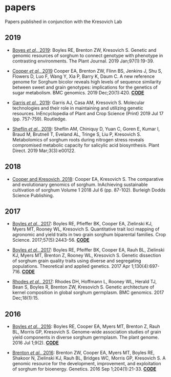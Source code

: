 # papers
Papers published in conjunction with the Kresovich Lab

## 2019

* [Boyes *et al*., 2019](https://onlinelibrary.wiley.com/doi/pdf/10.1111/tpj.14113): Boyles RE, Brenton ZW, Kresovich S. Genetic and genomic resources of sorghum to connect genotype with phenotype in contrasting environments. The Plant Journal. 2019 Jan;97(1):19-39.

* [Cooper *et al*., 2019](https://bmcgenomics.biomedcentral.com/articles/10.1186/s12864-019-5734-x) Cooper EA, Brenton ZW, Flinn BS, Jenkins J, Shu S, Flowers D, Luo F, Wang Y, Xia P, Barry K, Daum C. A new reference genome for Sorghum bicolor reveals high levels of sequence similarity between sweet and grain genotypes: implications for the genetics of sugar metabolism. BMC genomics. 2019 Dec;20(1):420. [**CODE**](https://github.com/eacooper400/Rio)

* [Garris *et al*., 2019](https://www.taylorfrancis.com/books/e/9780203757604/chapters/10.1081/E-EPCS-120010459): Garris AJ, Casa AM, Kresovich S. Molecular technologies and their role in maintaining and utilizing genetic resources. InEncyclopedia of Plant and Crop Science (Print) 2019 Jul 17 (pp. 757-759). Routledge.

* [Sheflin *et al*., 2019](https://onlinelibrary.wiley.com/doi/pdf/10.1002/pld3.122): Sheflin AM, Chiniquy D, Yuan C, Goren E, Kumar I, Braud M, Brutnell T, Eveland AL, Tringe S, Liu P, Kresovich S. Metabolomics of sorghum roots during nitrogen stress reveals compromised metabolic capacity for salicylic acid biosynthesis. Plant Direct. 2019 Mar;3(3):e00122.

## 2018

* [Cooper and Kresovich, 2018](https://www.taylorfrancis.com/books/e/9781786761231/chapters/10.1201/9781351114462-5): Cooper EA, Kresovich S. The comparative and evolutionary genomics of sorghum. InAchieving sustainable cultivation of sorghum Volume 1 2018 Jul 6 (pp. 87-102). Burleigh Dodds Science Publishing.

## 2017

* [Boyles *et al*., 2017](https://dl.sciencesocieties.org/publications/cs/pdfs/57/5/2443): Boyles RE, Pfieffer BK, Cooper EA, Zielinski KJ, Myers MT, Rooney WL, Kresovich S. Quantitative trait loci mapping of agronomic and yield traits in two grain sorghum biparental families. Crop Science. 2017;57(5):2443-56. [**CODE**](https://github.com/eacooper400/QTL_GrainSorghum)

* [Boyles *et al*., 2017](https://link.springer.com/article/10.1007/s00122-016-2844-6): Boyles RE, Pfeiffer BK, Cooper EA, Rauh BL, Zielinski KJ, Myers MT, Brenton Z, Rooney WL, Kresovich S. Genetic dissection of sorghum grain quality traits using diverse and segregating populations. Theoretical and applied genetics. 2017 Apr 1;130(4):697-716. [**CODE**](https://github.com/eacooper400/QTL_GrainSorghum)

* [Rhodes *et al*., 2017](https://bmcgenomics.biomedcentral.com/articles/10.1186/s12864-016-3403-x): Rhodes DH, Hoffmann L, Rooney WL, Herald TJ, Bean S, Boyles R, Brenton ZW, Kresovich S. Genetic architecture of kernel composition in global sorghum germplasm. BMC genomics. 2017 Dec;18(1):15.

## 2016

* [Boyles *et al*., 2016](https://dl.sciencesocieties.org/publications/tpg/pdfs/9/2/plantgenome2015.09.0091): Boyles RE, Cooper EA, Myers MT, Brenton Z, Rauh BL, Morris GP, Kresovich S. Genome-wide association studies of grain yield components in diverse sorghum germplasm. The plant genome. 2016 Jul 1;9(2). [**CODE**](https://github.com/eacooper400/SAP_PlantGenome)

* [Brenton *et al*., 2016](http://www.genetics.org/content/genetics/204/1/21.full.pdf): Brenton ZW, Cooper EA, Myers MT, Boyles RE, Shakoor N, Zielinski KJ, Rauh BL, Bridges WC, Morris GP, Kresovich S. A genomic resource for the development, improvement, and exploitation of sorghum for bioenergy. Genetics. 2016 Sep 1;204(1):21-33. [**CODE**](https://github.com/eacooper400/BAP_Genetics)
